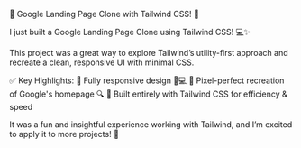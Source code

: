🚀 Google Landing Page Clone with Tailwind CSS! 🎨

I just built a Google Landing Page Clone using Tailwind CSS! 💻✨

This project was a great way to explore Tailwind’s utility-first approach and recreate a clean, responsive UI with minimal CSS.

✅ Key Highlights:
🔹 Fully responsive design 📱💻
🔹 Pixel-perfect recreation of Google's homepage 🔍
🔹 Built entirely with Tailwind CSS for efficiency & speed

It was a fun and insightful experience working with Tailwind, and I’m excited to apply it to more projects! 🚀


